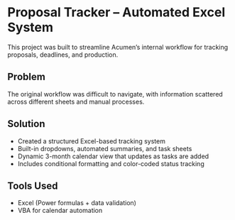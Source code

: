 # Proposal Tracker – Automated Excel System

This project was built to streamline Acumen’s internal workflow for tracking proposals, deadlines, and production.

## Problem
The original workflow was difficult to navigate, with information scattered across different sheets and manual processes.

## Solution
- Created a structured Excel-based tracking system
- Built-in dropdowns, automated summaries, and task sheets
- Dynamic 3-month calendar view that updates as tasks are added
- Includes conditional formatting and color-coded status tracking

## Tools Used
- Excel (Power formulas + data validation)
- VBA for calendar automation
